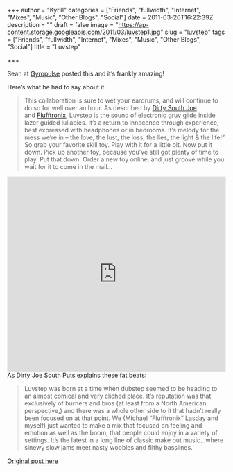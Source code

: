 +++
author = "Kyrill"
categories = ["Friends", "fullwidth", "Internet", "Mixes", "Music", "Other Blogs", "Social"]
date = 2011-03-26T16:22:39Z
description = ""
draft = false
image = "https://ap-content.storage.googleapis.com/2011/03/luvstep1.jpg"
slug = "luvstep"
tags = ["Friends", "fullwidth", "Internet", "Mixes", "Music", "Other Blogs", "Social"]
title = "Luvstep"

+++


Sean at [Gyropulse](http://www.gyropulse.com/2011/03/21/luvstep-2-dirty-south-joeflufftronix/ "Luvstep") posted this and it’s frankly amazing!

Here’s what he had to say about it:

> This collaboration is sure to wet your eardrums, and will continue to do so for well over an hour. As described by [Dirty South Joe](http://www.dirtysouthjoe.com/ "Dirty South Joe") and [Flufftronix](http://www.flufftronix.com/ "Flufftronix"), Luvstep is the sound of electronic gruv glide inside lazer guided lullabies. It’s a return to innocence through experience, best expressed with headphones or in bedrooms. It’s melody for the mess we’re in – the love, the lust, the loss, the lies, the light & the life!” So grab your favorite skill toy. Play with it for a little bit. Now put it down. Pick up another toy, because you’ve still got plenty of time to play. Put that down. Order a new toy online, and just groove while you wait for it to come in the mail…

<iframe frameborder="no" height="450" scrolling="no" src="https://w.soundcloud.com/player/?url=http%3A%2F%2Fsoundcloud.com%2Fdirtysouthjoe%2Fluvstep&visual=true" width="100%"></iframe>As Dirty Joe South Puts explains these fat beats:

> Luvstep was born at a time when dubstep seemed to be heading to an almost comical and very cliched place. It’s reputation was that exclusively of burners and bros (at least from a North American perspective,) and there was a whole other side to it that hadn’t really been focused on at that point. We (Michael “Flufftronix” Lasday and myself) just wanted to make a mix that focused on feeling and emotion as well as the boom, that people could enjoy in a variety of settings. It’s the latest in a long line of classic make out music…where sinewy slow jams meet nasty wobbles and filthy basslines.

[Original post here](http://www.gyropulse.com/2011/03/21/luvstep-2-dirty-south-joeflufftronix/)


